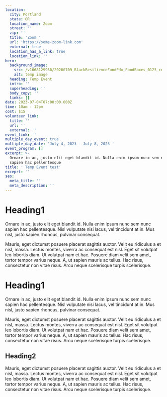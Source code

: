 ```yaml
---
location:
  city: Portland
  state: OR
  location_name: Zoom
  street: ''
  zip: ''
  title: 'Zoom '
  url: 'https://some-zoom-link.com'
  external: true
  location_has_a_link: true
  location_link: ''
hero:
  background_image:
    src: /v1668129930/20200709_BlackResilienceFundPdx_FoodBoxes_0125_cdtjob.jpg
    alt: temp image
  heading: Temp Event
  intro: ''
  superheading: ''
  body_copy: ''
  links: []
date: 2023-07-04T07:00:00.000Z
time: 10am - 12pm
cost: $15
volunteer_link:
  title: ''
  url: ''
  external: ''
event_link: ''
multiple_day_event: true
multiple_day_date: 'July 4, 2023 - July 8, 2023 '
event_program: []
excerpt: >-
  Ornare in ac, justo elit eget blandit id. Nulla enim ipsum nunc sem nunc
  sapien hac pellentesque
title: ' Temp Event test'
exceprt: ''
seo:
  meta_title: ''
  meta_description: ''
---
```

# Heading1

Ornare in ac, justo elit eget blandit id. Nulla enim ipsum nunc sem nunc sapien hac pellentesque. Nisl vulputate nisi lacus, vel tincidunt at in. Mus nisl, justo sapien rhoncus, pulvinar consequat.

Mauris, eget dictumst posuere placerat sagittis auctor. Velit eu ridiculus a et nisl, massa. Lectus montes, viverra ac consequat est nisl. Eget sit volutpat leo lobortis diam. Ut volutpat nam et hac. Posuere diam velit sem amet, tortor tempor varius neque. A, ut sapien mauris ac tellus. Hac risus, consectetur non vitae risus. Arcu neque scelerisque turpis scelerisque.

# Heading1

Ornare in ac, justo elit eget blandit id. Nulla enim ipsum nunc sem nunc sapien hac pellentesque. Nisl vulputate nisi lacus, vel tincidunt at in. Mus nisl, justo sapien rhoncus, pulvinar consequat.

Mauris, eget dictumst posuere placerat sagittis auctor. Velit eu ridiculus a et nisl, massa. Lectus montes, viverra ac consequat est nisl. Eget sit volutpat leo lobortis diam. Ut volutpat nam et hac. Posuere diam velit sem amet, tortor tempor varius neque. A, ut sapien mauris ac tellus. Hac risus, consectetur non vitae risus. Arcu neque scelerisque turpis scelerisque.

## Heading2

Mauris, eget dictumst posuere placerat sagittis auctor. Velit eu ridiculus a et nisl, massa. Lectus montes, viverra ac consequat est nisl. Eget sit volutpat leo lobortis diam. Ut volutpat nam et hac. Posuere diam velit sem amet, tortor tempor varius neque. A, ut sapien mauris ac tellus. Hac risus, consectetur non vitae risus. Arcu neque scelerisque turpis scelerisque.
